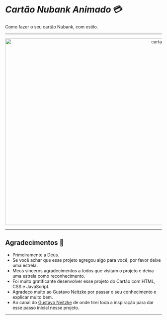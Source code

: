 # *Cartão Nubank Animado* 💳
 Como fazer o seu cartão Nubank, com estilo.

***

<div align="center">
<img align="middle" alt="cartao-nu" height=600" width="990" src="CartaoNu.gif"><br>
</div>

***
## Agradecimentos :clap:

* Primeiramente a Deus.
* Se você achar que esse projeto agregou algo para você, por favor deixe uma estrela.
* Meus sinceros agradecimentos a todos que visitam o projeto e deixa uma estrela como reconhecimento.
* Foi muito gratificante desenvolver esse projeto do Cartão com HTML, CSS e JavaScript.
* Agradeço muito ao Gustavo Neitzke por passar o seu conhecimento e explicar muito bem.
* Ao canal do [Gustavo Neitzke](https://www.youtube.com/watch?v=iQFBcNhBWz8&list=PLSHNk_yA5fNg2REUfvCir5CU-DRJLa0CI)  de onde tirei toda a inspiração para dar esse passo inicial nesse projeto.

***